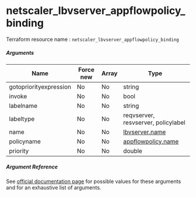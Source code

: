 # netscaler_lbvserver_appflowpolicy_binding

Terraform resource name : ```netscaler_lbvserver_appflowpolicy_binding```

##### Arguments

| Name | Force new | Array | Type |
|----|----|----|----|
|gotopriorityexpression|No|No|string|
|invoke|No|No|bool|
|labelname|No|No|string|
|labeltype|No|No|reqvserver, resvserver, policylabel|
|name|No|No|[lbvserver.name](/doc/resources/lbvserver.md)|
|policyname|No|No|[appflowpolicy.name](/doc/resources/appflowpolicy.md)|
|priority|No|No|double|

##### Argument Reference

See [official documentation page](https://developer-docs.citrix.com/projects/netscaler-nitro-api/en/11.0/configuration/load-balancing/lbvserver_appflowpolicy_binding/lbvserver_appflowpolicy_binding/) for possible values for these arguments and for an exhaustive list of arguments.

